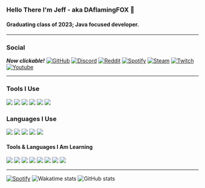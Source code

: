 <!-- Hello secret searcher! I would just like to say hello to all of those reading plain markdown! If your actually just here to copy something feel free to reach out to me; I'd be glad to help if needed.-->
### Hello There I'm Jeff - aka DAflamingFOX 👋
#### Graduating class of 2023; Java focused developer.

---
### Social
***Now clickable!***
[![GitHub](https://img.shields.io/badge/GitHub-181717?style=flat&logo=GitHub&logoColor=white)](https://www.github.com/DAflamingFOX)
[![Discord](https://img.shields.io/badge/Discord-5865F2?style=flat&logo=Discord&logoColor=white)](https://discords.com/bio/p/dff)
[![Reddit](https://img.shields.io/badge/Reddit-FF4500?style=flat&logo=Reddit&logoColor=white)](https://www.reddit.com/user/mr_flameyflame)
[![Spotify](https://img.shields.io/badge/Spotify-1DB954?style=flat&logo=Spotify&logoColor=white)](https://open.spotify.com/user/ss63tc29p0i4ksq8pvtqu32p7)
[![Steam](https://img.shields.io/badge/Steam-000000?style=flat&logo=Spotify&logoColor=white)](https://steamcommunity.com/id/DA_flaming_FOX/)
[![Twitch](https://img.shields.io/badge/Twitch-9146FF?style=flat&logo=Twitch&logoColor=white)](https://www.twitch.tv/da_flaming_fox)
[![Youtube](https://img.shields.io/badge/YouTube-FF0000?style=flat&logo=YouTube&logoColor=white)](https://www.youtube.com/channel/UCWr2jsW2nlGAod8zxShkceQ)

---
### Tools I Use
<img src = "https://img.shields.io/badge/VS%20Code-007ACC?style-flat&logo=visual%20studio%20code&logoColor=white">
<img src = "https://img.shields.io/badge/PowerShell-5391FE?style=flat&logo=PowerShell&logoColor=white">
<img src = "https://img.shields.io/badge/Spotify-1DB954?style=flat&logo=Spotify&logoColor=white">
<img src = "https://img.shields.io/badge/Git-F05032?style=flat&logo=Git&logoColor=white">
<img src = "https://img.shields.io/badge/GitHub-181717?style=flat&logo=GitHub&logoColor=white">
<img src = "https://img.shields.io/badge/GitHub%20Desktop-9032ad?style=flat&logo=GitHub&logoColor=white">

### Languages I Use
<img src = "https://img.shields.io/badge/Java-E34F26?style=flat&logo=Java&logoColor=white">
<img src = "https://img.shields.io/badge/Apache%20Maven-C71A36?style=flat&logo=Apache%20Maven&logoColor=white">
<img src = "https://img.shields.io/badge/SQLite-003B57?style=flat&logo=SQLite&logoColor=white">
<img src = "https://img.shields.io/badge/Docker-2496ED?style=flat&logo=Docker&logoColor=white">
<img src = "https://img.shields.io/badge/Arduino-00979D?style=flat&logo=Arduino&logoColor=white">

#### Tools & Languages I Am Learning
<!-- Tools -->
<img src = "https://img.shields.io/badge/Unity-000000?style=flat&logo=Unity&logoColor=white">
<img src = "https://img.shields.io/badge/GitHub%20Actions-2088FF?style=flat&logo=GitHub%20Actions&logoColor=white">
<!-- Languages -->
<img src = "https://img.shields.io/badge/C++-00599C?style=flat&logo=C%2B%2B&logoColor=white">
<img src = "https://img.shields.io/badge/C%20Sharp-239120?style=flat&logo=C%20Sharp&logoColor=white">
<img src = "https://img.shields.io/badge/Ruby-CC342D?style=flat&logo=Ruby&logoColor=white">
<img src = "https://img.shields.io/badge/Python-3776AB?style=flat&logo=Python&logoColor=white">
<img src = "https://img.shields.io/badge/Node.js-339933?style=flat&logo=Node.js&logoColor=white">
<img src = "https://img.shields.io/badge/MongoDB-47A248?style=flat&logo=MongoDB&logoColor=white">

---

<!-- Widgets -->
[![Spotify](https://novatorem-rust-omega.vercel.app/api/spotify)](https://open.spotify.com/user/ss63tc29p0i4ksq8pvtqu32p7)
![Wakatime stats](https://github-readme-stats-weld-nine.vercel.app/api/wakatime?username=DAflamingFOX&theme=dark&layout=compact)
![GitHub stats](https://github-readme-stats-weld-nine.vercel.app/api?username=DAflamingFOX&show_icons=true&theme=dark&layout=compact)